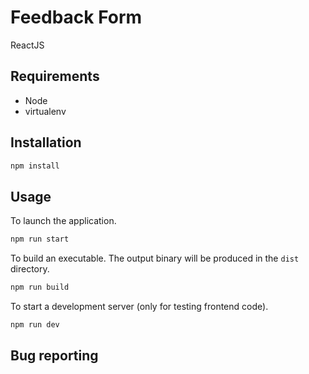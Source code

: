 # Feedback Form

ReactJS

## Requirements

- Node
- virtualenv

## Installation

```bash
npm install
```

## Usage

To launch the application.

```bash
npm run start
```

To build an executable. The output binary will be produced in the `dist` directory.

```bash
npm run build
```

To start a development server (only for testing frontend code).

```bash
npm run dev
```

## Bug reporting
